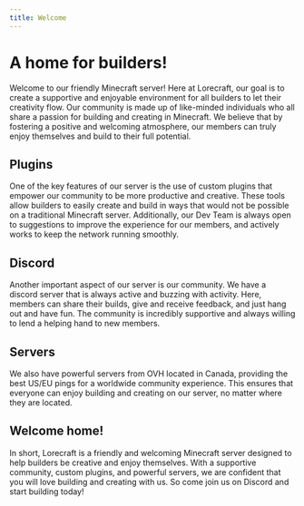 ```yaml
---
title: Welcome
---
```


# A home for builders!


Welcome to our friendly Minecraft server! Here at Lorecraft, our goal is to create a supportive and enjoyable environment for all builders to let their creativity flow. Our community is made up of like-minded individuals who all share a passion for building and creating in Minecraft. We believe that by fostering a positive and welcoming atmosphere, our members can truly enjoy themselves and build to their full potential.

<CustomCta 
    title="This is cta 2 in doc page"
    desc="Ea aute laborum est commodo deserunt sint duis est. Veniam culpa laboris cupidatat pariatur irure proident ut enim ea reprehenderit duis elit. Proident cillum id ad occaecat. Cupidatat Lorem enim ea reprehenderit commodo commodo. Mollit laboris duis enim irure ex tempor esse qui sunt ipsum labore sint mollit aute."
    btnUrl="/"
    btnText="CTA TWO BTN"
/>

## Plugins

One of the key features of our server is the use of custom plugins that empower our community to be more productive and creative. These tools allow builders to easily create and build in ways that would not be possible on a traditional Minecraft server. Additionally, our Dev Team is always open to suggestions to improve the experience for our members, and actively works to keep the network running smoothly.

<CustomCta 
    title="This is cta 3 in doc page"
    desc="Ea aute laborum est commodo deserunt sint duis est. Veniam culpa laboris cupidatat pariatur irure proident ut enim ea reprehenderit duis elit. Proident cillum id ad occaecat. Cupidatat Lorem enim ea reprehenderit commodo commodo. Mollit laboris duis enim irure ex tempor esse qui sunt ipsum labore sint mollit aute."
    btnUrl="/"
    btnText="CTA THREE"
    bgColor="indigo"
    bgImg="../images/lightcleaner.png"
    overlayOpacity="75"
/>

## Discord

Another important aspect of our server is our community. We have a discord server that is always active and buzzing with activity. Here, members can share their builds, give and receive feedback, and just hang out and have fun. The community is incredibly supportive and always willing to lend a helping hand to new members.

## Servers

We also have powerful servers from OVH located in Canada, providing the best US/EU pings for a worldwide community experience. This ensures that everyone can enjoy building and creating on our server, no matter where they are located.

## Welcome home!

In short, Lorecraft is a friendly and welcoming Minecraft server designed to help builders be creative and enjoy themselves. With a supportive community, custom plugins, and powerful servers, we are confident that you will love building and creating with us. So come join us on Discord and start building today!
